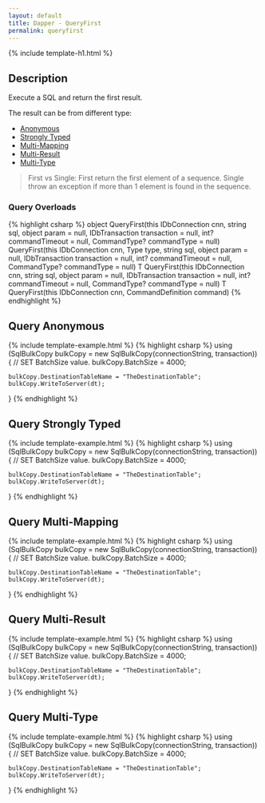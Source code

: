 ```yaml
---
layout: default
title: Dapper - QueryFirst 
permalink: queryfirst
---
```


{% include template-h1.html %}

## Description
Execute a SQL and return the first result.

The result can be from different type:

- [Anonymous](#query-anonymous)
- [Strongly Typed](#query-strongly-typed)
- [Multi-Mapping](#query-multi-mapping)
- [Multi-Result](#query-multi-result)
- [Multi-Type](#query-multi-type)

> First vs Single: First return the first element of a sequence. Single throw an exception if more than 1 element is found in the sequence.

### Query Overloads

{% highlight csharp %}
object QueryFirst(this IDbConnection cnn, string sql, object param = null, IDbTransaction transaction = null, int? commandTimeout = null, CommandType? commandType = null)
QueryFirst(this IDbConnection cnn, Type type, string sql, object param = null, IDbTransaction transaction = null, int? commandTimeout = null, CommandType? commandType = null)
T QueryFirst<T>(this IDbConnection cnn, string sql, object param = null, IDbTransaction transaction = null, int? commandTimeout = null, CommandType? commandType = null)
T QueryFirst<T>(this IDbConnection cnn, CommandDefinition command)
{% endhighlight %}

## Query Anonymous
{% include template-example.html %} 
{% highlight csharp %}
using (SqlBulkCopy bulkCopy = new SqlBulkCopy(connectionString, transaction))
{
    // SET BatchSize value.
    bulkCopy.BatchSize = 4000;

    bulkCopy.DestinationTableName = "TheDestinationTable";
    bulkCopy.WriteToServer(dt);
}
{% endhighlight %}

## Query Strongly Typed
{% include template-example.html %} 
{% highlight csharp %}
using (SqlBulkCopy bulkCopy = new SqlBulkCopy(connectionString, transaction))
{
    // SET BatchSize value.
    bulkCopy.BatchSize = 4000;

    bulkCopy.DestinationTableName = "TheDestinationTable";
    bulkCopy.WriteToServer(dt);
}
{% endhighlight %}

## Query Multi-Mapping
{% include template-example.html %} 
{% highlight csharp %}
using (SqlBulkCopy bulkCopy = new SqlBulkCopy(connectionString, transaction))
{
    // SET BatchSize value.
    bulkCopy.BatchSize = 4000;

    bulkCopy.DestinationTableName = "TheDestinationTable";
    bulkCopy.WriteToServer(dt);
}
{% endhighlight %}

## Query Multi-Result
{% include template-example.html %} 
{% highlight csharp %}
using (SqlBulkCopy bulkCopy = new SqlBulkCopy(connectionString, transaction))
{
    // SET BatchSize value.
    bulkCopy.BatchSize = 4000;

    bulkCopy.DestinationTableName = "TheDestinationTable";
    bulkCopy.WriteToServer(dt);
}
{% endhighlight %}

## Query Multi-Type
{% include template-example.html %} 
{% highlight csharp %}
using (SqlBulkCopy bulkCopy = new SqlBulkCopy(connectionString, transaction))
{
    // SET BatchSize value.
    bulkCopy.BatchSize = 4000;

    bulkCopy.DestinationTableName = "TheDestinationTable";
    bulkCopy.WriteToServer(dt);
}
{% endhighlight %}
